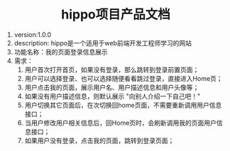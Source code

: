 <h1><center>hippo项目产品文档</center></h1>

1. version:1.0.0
2. description: hippo是一个适用于web前端开发工程师学习的网站
3. 功能名称：我的页面登录信息展示
4. 需求：
   1. 用户首次打开首页，如果没有登录，那么跳转到登录前置页面；
   2. 用户可以选择登录、也可以选择随便看看跳过登录，直接进入Home页；
   3. 用户点击我的页面，展示用户名、用户描述信息和用户头像等；
   4. 如果没有用户描述信息，则默认展示 "向别人介绍一下自己吧！"
   5. 用户切换其它页面后，在次切换回home页面，不需要重新调用用户信息接口；
   6. 当用户修改用户相关信息后，回Home页时，会刷新调用我的页面用户信息接口；
   7. 如果用户没有登录，点击我的页面，跳转到登录页面；

